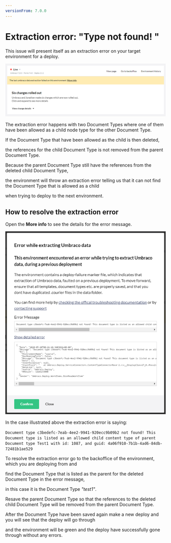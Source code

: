 ```yaml
---
versionFrom: 7.0.0
---
```


# Extraction error: "Type not found! "

This issue will present itself as an extraction error on your target environment for a deploy.

![Extraction error on Live](images/Error_Environment.png)

The extraction error happens with two Document Types where one of them have been allowed as a child node type for  the other Document Type.

If the Document Type that have been allowed as the child is then deleted,

the references for the child Document Type is not removed from the parent Document Type.

Because the parent Document Type still have the references from the deleted child Document Type,

the environment will throw an extraction error telling us that it can not find the Document Type that is allowed as a child

when trying to deploy to the next environment.

## How to resolve the extraction error

Open the **More info** to see the details for the error message.

![Extraction error on Live](images/Extraction_error.png)

In the case illustrated above the extraction error is saying:

 ``` Document type c3bedefc-7eab-4ee2-9941-920ecc9b09b2 not found! This Document type is listed as an allowed child content type of parent Document type Test1 with id: 1087, and guid: 4a06f910-7b1b-4ad6-84db-72481b1ae529 ```

To resolve the extraction error go to the backoffice of the environment, which you are deploying from and

find the Document Type that is listed as the parent for the deleted Document Type in the error message,

in this case it is the Document Type *"test1"*.

Resave the parent Document Type so that the references to the deleted child Document Type will be removed from the parent Document Type.

After the Document Type have been saved again make a new deploy and you will see that the deploy will go through

and the environment will be green and the deploy have successfully gone through without any errors.
